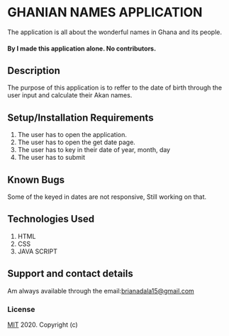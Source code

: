 # 
# GHANIAN NAMES APPLICATION

The application is all about the wonderful names in Ghana and its people.

#### By **I made this application alone. No contributors.**
## Description
The purpose of this application is to reffer to the date of birth through the user input and calculate their Akan names.
## Setup/Installation Requirements
 1. The user has to open the application.
 2. The user has to open the get date page.
 3. The user has to key in their date of year, month, day
 4. The user has to submit
## Known Bugs
Some of the keyed in dates are not responsive, Still working on that.
## Technologies Used
1. HTML
2. CSS
3. JAVA SCRIPT
## Support and contact details
Am always available through the email:brianadala15@gmail.com
### License
<a href=https://choosealicense.com/licenses/mit/>MIT</a> 2020.
Copyright (c) 
 
